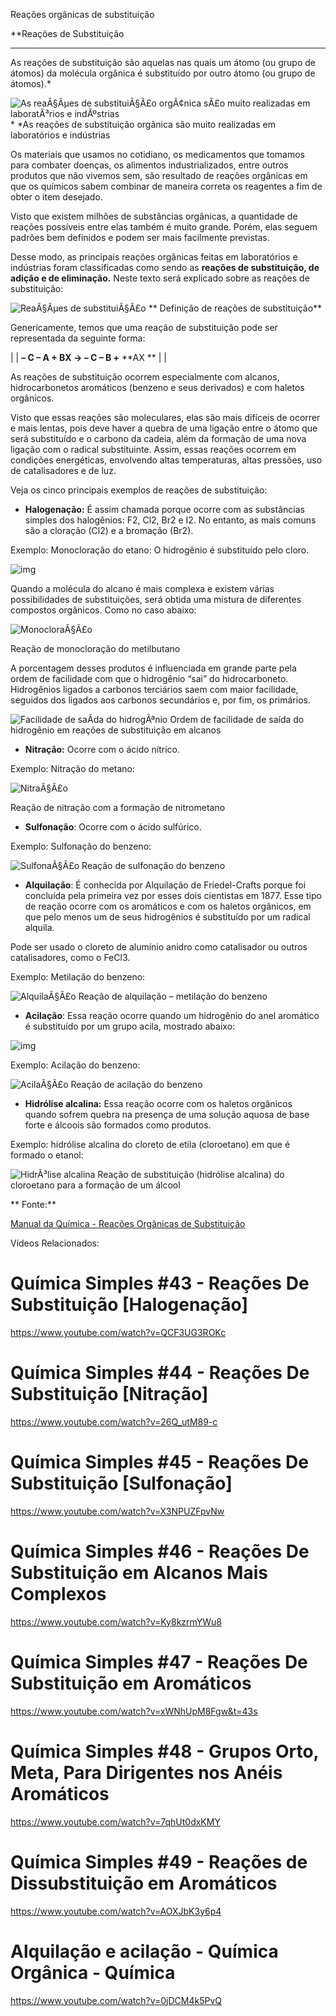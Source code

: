 Reações orgânicas de substituição

**Reações de Substituição
***
As reações de substituição são aquelas nas quais um átomo (ou grupo de átomos) da molécula orgânica é substituído por outro átomo (ou grupo de átomos).*

![As reaÃ§Ãµes de substituiÃ§Ã£o orgÃ¢nica sÃ£o muito realizadas em laboratÃ³rios e indÃºstrias](https://static.planejativo.com/uploads/novas/49736191ec6c2647b9ac5070dbf9045b.jpg)  *
*As reações de substituição orgânica são muito
   realizadas em laboratórios e indústrias  

Os materiais que usamos no cotidiano, os medicamentos que tomamos para combater doenças, os alimentos industrializados, entre outros produtos que não vivemos sem, são resultado de reações orgânicas em que os químicos sabem combinar de maneira correta os reagentes a fim de obter o item desejado.

Visto que existem milhões de substâncias orgânicas, a quantidade de reações possíveis entre elas também é muito grande. Porém, elas seguem padrões bem definidos e podem ser mais facilmente previstas.

Desse modo, as principais reações orgânicas feitas em laboratórios e indústrias foram classificadas como sendo as **reações de substituição, de adição e de eliminação.** Neste texto será explicado sobre as reações de substituição:

![ReaÃ§Ãµes de substituiÃ§Ã£o](https://static.planejativo.com/uploads/novas/132664dfe912ae901b488e89ed478e59.jpg)
**
Definição de reações de substituição**

Genericamente, temos que uma reação de substituição pode ser representada da seguinte forma:

  |              |
**– C – A + BX → – C – B +** **AX
**   |             |

As reações de substituição ocorrem especialmente com alcanos, hidrocarbonetos aromáticos (benzeno e seus derivados) e com haletos orgânicos.

Visto que essas reações são moleculares, elas são mais difíceis de ocorrer e mais lentas, pois deve haver a quebra de uma ligação entre o átomo que será substituído e o carbono da cadeia, além da formação de uma nova ligação com o radical substituinte. Assim, essas reações ocorrem em condições energéticas, envolvendo altas temperaturas, altas pressões, uso de catalisadores e de luz.

Veja os cinco principais exemplos de reações de substituição:

- **Halogenação:** É assim chamada porque ocorre com as substâncias simples dos halogênios: F2, Cl2, Br2 e I2. No entanto, as mais comuns são a cloração (Cl2) e a bromação (Br2).

Exemplo: Monocloração do etano: O hidrogênio é substituído pelo cloro.

![img](https://static.planejativo.com/uploads/novas/2d4178059e5d333cc9276cd2ff9f6992.jpg)

Quando a molécula do alcano é mais complexa e existem várias possibilidades de substituições, será obtida uma mistura de diferentes compostos orgânicos. Como no caso abaixo:

![MonocloraÃ§Ã£o](https://static.planejativo.com/uploads/novas/521f1f4a5b710a108e55add349cb6d66.jpg)

Reação de monocloração do metilbutano

A porcentagem desses produtos é influenciada em grande parte pela ordem de facilidade com que o hidrogênio “sai” do hidrocarboneto. Hidrogênios ligados a carbonos terciários saem com maior facilidade, seguidos dos ligados aos carbonos secundários e, por fim, os primários.

![Facilidade de saÃ­da do hidrogÃªnio](https://static.planejativo.com/uploads/novas/426d465694accb07f31d04be678930fa.jpg)
Ordem de facilidade de saída do hidrogênio em reações de substituição em alcanos

- **Nitração:** Ocorre com o ácido nítrico.

Exemplo: Nitração do metano:

![NitraÃ§Ã£o](https://static.planejativo.com/uploads/novas/e6f1cda77f5674f1fbb47c9bc14cc619.jpg)

Reação de nitração com a formação de nitrometano

- **Sulfonação**: Ocorre com o ácido sulfúrico.

Exemplo: Sulfonação do benzeno:

![SulfonaÃ§Ã£o](https://static.planejativo.com/uploads/novas/e43ecd8bbc80aa4f09167182a77114a8.jpg)
Reação de sulfonação do benzeno

- **Alquilação**: É conhecida por Alquilação de Friedel-Crafts porque foi concluída pela primeira vez por esses dois cientistas em 1877. Esse tipo de reação ocorre com os aromáticos e com os haletos orgânicos, em que pelo menos um de seus hidrogênios é substituído por um radical alquila.

Pode ser usado o cloreto de alumínio anidro como catalisador ou outros catalisadores, como o FeCl3.

Exemplo: Metilação do benzeno:

![AlquilaÃ§Ã£o](https://static.planejativo.com/uploads/novas/a2a53eb3c09d9b48ae205276cad83ee9.jpg)
Reação de alquilação – metilação do benzeno

- **Acilação**: Essa reação ocorre quando um hidrogênio do anel aromático é substituído por um grupo acila, mostrado abaixo:

![img](https://static.planejativo.com/uploads/novas/830b1b8061af05e5f143676ae19a815a.jpg)

Exemplo: Acilação do benzeno:

![AcilaÃ§Ã£o](https://static.planejativo.com/uploads/novas/82e76d003832e8b9ae5bec3d4ed2adaf.jpg)
Reação de acilação do benzeno

- **Hidrólise alcalina:** Essa reação ocorre com os haletos orgânicos quando sofrem quebra na presença de uma solução aquosa de base forte e álcoois são formados como produtos.

Exemplo: hidrólise alcalina do cloreto de etila (cloroetano) em que é formado o etanol:

![HidrÃ³lise alcalina](https://static.planejativo.com/uploads/novas/5d6f78e6d89e95445e02b46ca4bdbe3a.jpg)
Reação de substituição (hidrólise alcalina) do cloroetano para a formação de um álcool

**
Fonte:**

[Manual da Química - Reações Orgânicas de Substituição](https://www.manualdaquimica.com/quimica-organica/reacoes-organicas-substituicao.htm)

Vídeos Relacionados:

# Química Simples #43 - Reações De Substituição [Halogenação]

https://www.youtube.com/watch?v=QCF3UG3ROKc

# Química Simples #44 - Reações De Substituição [Nitração]

https://www.youtube.com/watch?v=26Q_utM89-c

# Química Simples #45 - Reações De Substituição [Sulfonação]

https://www.youtube.com/watch?v=X3NPUZFpvNw

# Química Simples #46 - Reações De Substituição em Alcanos Mais Complexos

https://www.youtube.com/watch?v=Ky8kzrmYWu8

# Química Simples #47 - Reações De Substituição em Aromáticos

https://www.youtube.com/watch?v=xWNhUpM8Fgw&t=43s

# Química Simples #48 - Grupos Orto, Meta, Para Dirigentes nos Anéis Aromáticos

https://www.youtube.com/watch?v=7qhUt0dxKMY

# Química Simples #49 - Reações de Dissubstituição em Aromáticos

https://www.youtube.com/watch?v=AOXJbK3y6p4

# Alquilação e acilação - Química Orgânica - Química

https://www.youtube.com/watch?v=0jDCM4k5PvQ

